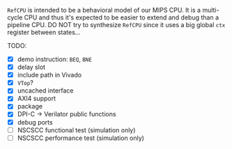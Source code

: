 `RefCPU` is intended to be a behavioral model of our MIPS CPU. It is a multi-cycle CPU and thus it's expected to be easier to extend and debug than a pipeline CPU. DO NOT try to synthesize `RefCPU` since it uses a big global `ctx` register between states...

TODO:

* [x] demo instruction: `BEQ`, `BNE`
* [x] delay slot
* [x] include path in Vivado
* [x] `VTop`?
* [x] uncached interface
* [x] AXI4 support
* [x] package
* [x] DPI-C -> Verilator public functions
* [x] debug ports
* [ ] NSCSCC functional test (simulation only)
* [ ] NSCSCC performance test (simulation only)
